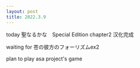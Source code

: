 ```yaml
---
layout: post
title: 2022.3.9
---
```


today 聖なるかな　Special Edition chapter2 汉化完成

waiting for 苍の彼方のフォーリズムex2

plan to play asa project's game

